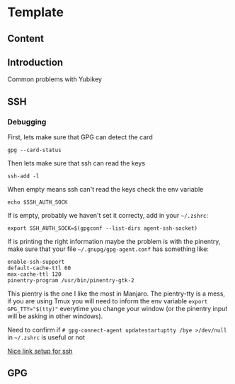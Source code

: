 # Template

## Content

<!-- toc -->

## Introduction

Common problems with Yubikey


## SSH


### Debugging

First, lets make sure that GPG can detect the card
```
gpg --card-status
```

Then lets make sure that ssh can read the keys

```
ssh-add -l
```

When empty means ssh can't read the keys check the env variable
```
echo $SSH_AUTH_SOCK
```

If is empty, probably we haven't set it correcty, add in your `~/.zshrc`:
```
export SSH_AUTH_SOCK=$(gpgconf --list-dirs agent-ssh-socket)
```

If is printing the right information maybe the problem is with the pinentry, make sure that your file `~/.gnupg/gpg-agent.conf` has something like:
```
enable-ssh-support
default-cache-ttl 60
max-cache-ttl 120
pinentry-program /usr/bin/pinentry-gtk-2
```

This pientry is the one I like the most in Manjaro. The pientry-tty is a mess, if you are using Tmux you will need to inform the env variable ```export GPG_TTY="$(tty)"``` everytime you change your window (or the pinentry input will be asking in other windows).


Need to confirm if ```# gpg-connect-agent updatestartuptty /bye >/dev/null``` in ```~/.zshrc``` is useful or not

[Nice link setup for ssh](https://0day.work/using-a-yubikey-for-gpg-and-ssh/)

## GPG
